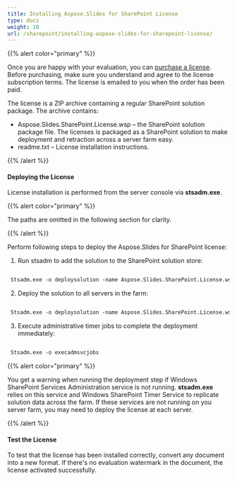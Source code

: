 ```yaml
---
title: Installing Aspose.Slides for SharePoint License
type: docs
weight: 10
url: /sharepoint/installing-aspose-slides-for-sharepoint-license/
---
```


{{% alert color="primary" %}} 

Once you are happy with your evaluation, you can [purchase a license](http://www.aspose.com/purchase/default.aspx). Before purchasing, make sure you understand and agree to the license subscription terms. The license is emailed to you when the order has been paid.

The license is a ZIP archive containing a regular SharePoint solution package. The archive contains:

- Aspose.Slides.SharePoint.License.wsp – the SharePoint solution package file. The licenses is packaged as a SharePoint solution to make deployment and retraction across a server farm easy.
- readme.txt – License installation instructions.

{{% /alert %}} 
#### **Deploying the License**
License installation is performed from the server console via **stsadm.exe**.

{{% alert color="primary" %}} 

The paths are omitted in the following section for clarity.

{{% /alert %}} 

Perform following steps to deploy the Aspose.Slides for SharePoint license:

1. Run stsadm to add the solution to the SharePoint solution store: 

``` xml

 Stsadm.exe -o deploysolution -name Aspose.Slides.SharePoint.License.wsp

```

2. Deploy the solution to all servers in the farm: 

``` xml

 Stsadm.exe -o deploysolution -name Aspose.Slides.SharePoint.License.wsp -immediate -force

```

3. Execute administrative timer jobs to complete the deployment immediately: 

``` xml

 Stsadm.exe -o execadmsvcjobs

```

{{% alert color="primary" %}} 

You get a warning when running the deployment step if Windows SharePoint Services Administration service is not running. **stsadm.exe** relies on this service and Windows SharePoint Timer Service to replicate solution data across the farm. If these services are not running on you server farm, you may need to deploy the license at each server. 

{{% /alert %}} 
#### **Test the License**
To test that the license has been installed correctly, convert any document into a new format. If there's no evaluation watermark in the document, the license activated successfully. 
